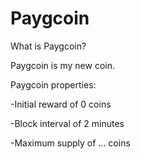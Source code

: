 Paygcoin 
================================

What is Paygcoin?

Paygcoin is my new coin. 

Paygcoin properties:

-Initial reward of 0 coins

-Block interval of 2 minutes

-Maximum supply of ... coins



